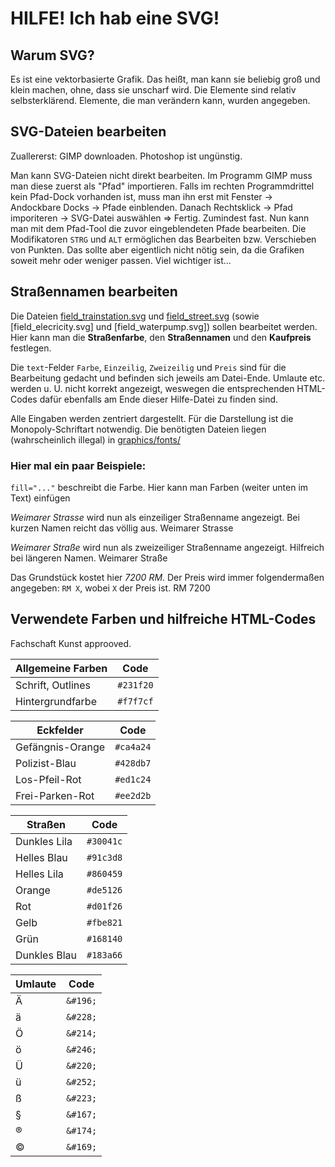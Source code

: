 ﻿HILFE! Ich hab eine SVG!
========================
Warum SVG?
----------
Es ist eine vektorbasierte Grafik. Das heißt, man kann sie beliebig groß und klein machen,
ohne, dass sie unscharf wird. Die Elemente sind relativ selbsterklärend. Elemente, die man
verändern kann, wurden angegeben.

SVG-Dateien bearbeiten
----------------------
Zuallererst: GIMP downloaden. Photoshop ist ungünstig.

Man kann SVG-Dateien nicht direkt bearbeiten. Im Programm GIMP muss man diese zuerst als
"Pfad" importieren. Falls im rechten Programmdrittel kein Pfad-Dock vorhanden ist, muss
man ihn erst mit Fenster → Andockbare Docks → Pfade einblenden. Danach Rechtsklick → Pfad
imporiteren → SVG-Datei auswählen ⇒ Fertig. Zumindest fast. Nun kann man mit dem Pfad-Tool
die zuvor eingeblendeten Pfade bearbeiten. Die Modifikatoren `STRG` und `ALT` ermöglichen das
Bearbeiten bzw. Verschieben von Punkten. Das sollte aber eigentlich nicht nötig sein, da
die Grafiken soweit mehr oder weniger passen. Viel wichtiger ist...

Straßennamen bearbeiten
-----------------------
Die Dateien [field_trainstation.svg](graphics/svg/field_trainstation.svg) und [field_street.svg](graphics/svg/field_street.svg) (sowie [field_elecricity.svg] und [field_waterpump.svg])
sollen bearbeitet werden. Hier kann man die **Straßenfarbe**, den **Straßennamen** und den **Kaufpreis** festlegen.

Die `text`-Felder  `Farbe`, `Einzeilig`, `Zweizeilig` und `Preis` sind für die Bearbeitung gedacht
und befinden sich jeweils am Datei-Ende. Umlaute etc. werden u. U. nicht korrekt angezeigt, weswegen
die entsprechenden HTML-Codes dafür ebenfalls am Ende dieser Hilfe-Datei zu finden sind.

Alle Eingaben werden zentriert dargestellt. Für die Darstellung ist die Monopoly-Schriftart notwendig.
Die benötigten Dateien liegen (wahrscheinlich illegal) in [graphics/fonts/](graphics/fonts)

### Hier mal ein paar Beispiele:

`fill="..."` beschreibt die Farbe. Hier kann man Farben (weiter unten im Text) einfügen
	<rect id = "Farbe"
		x="2" y="2" width="300" height="93" fill="#d01f26"
	/>

*Weimarer Strasse* wird nun als einzeiliger Straßenname angezeigt.
Bei kurzen Namen reicht das völlig aus.
	<text id = "Einzeilig"
		x="150" y="195" font-family="Monopoly" font-size="30px" fill="##231f20"
		style="stroke: #000000" text-anchor="middle">
		Weimarer Strasse
	</text>

*Weimarer Straße* wird nun als zweizeiliger Straßenname angezeigt.
Hilfreich bei längeren Namen.
	<text id = "Zweizeilig"
		font-family="Monopoly" font-size="30px" fill="##231f20"
		style="stroke: #000000" text-anchor="middle">
		<tspan x="150" y="182">
			Weimarer
		</tspan>
		<tspan x="150" y="212">
			Stra&#223;e
		</tspan>
	</text>

Das Grundstück kostet hier *7200 RM*. Der Preis wird immer folgendermaßen angegeben:
`RM X`, wobei `X` der Preis ist.
	<text id = "Preis"
		x="150" y="480" font-family="Monopoly" font-size="33px" text-anchor="middle">
		RM 7200
	</text>

Verwendete Farben und hilfreiche HTML-Codes
-------------------------------------------

Fachschaft Kunst approoved.

Allgemeine Farben | Code
----------------- | ----
Schrift, Outlines | ```#231f20```
Hintergrundfarbe | ```#f7f7cf```

Eckfelder | Code   
--------- | ----
Gefängnis-Orange | ```#ca4a24```
Polizist-Blau | ```#428db7```
Los-Pfeil-Rot | ```#ed1c24```
Frei-Parken-Rot | ```#ee2d2b```

Straßen | Code
------- | ----
Dunkles Lila | ```#30041c```
Helles Blau | ```#91c3d8```
Helles Lila | ```#860459```
Orange | ```#de5126```
Rot | ```#d01f26```
Gelb | ```#fbe821```
Grün | ```#168140```
Dunkles Blau | ```#183a66```

Umlaute | Code
------- | ----
Ä  | ```&#196;```
ä  | ```&#228;```
Ö  | ```&#214;```
ö  | ```&#246;```
Ü  | ```&#220;```
ü  | ```&#252;```
ß  | ```&#223;```
§  | ```&#167;```
®  | ```&#174;```
©  | ```&#169;```
